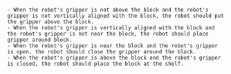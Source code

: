 
    - When the robot's gripper is not above the block and the robot's gripper is not vertically aligned with the block, the robot should put the gripper above the block.
    - When the robot's gripper is vertically aligned with the block and the robot's gripper is not near the block, the robot should place gripper around block.
    - When the robot's gripper is near the block and the robot's gripper is open, the robot should close the gripper around the block.
    - When the robot's gripper is above the block and the robot's gripper is closed, the robot should place the block at the shelf.